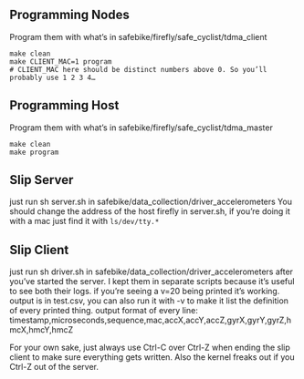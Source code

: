 ## Programming Nodes

Program them with what’s in safebike/firefly/safe_cyclist/tdma_client

```
make clean
make CLIENT_MAC=1 program 
# CLIENT_MAC here should be distinct numbers above 0. So you’ll probably use 1 2 3 4…
```

## Programming Host

Program them with what’s in safebike/firefly/safe_cyclist/tdma_master
```
make clean
make program
```


## Slip Server
   just run sh server.sh in safebike/data_collection/driver_accelerometers
   You should change the address of the host firefly in server.sh, if you’re doing it with a mac just find it with `ls/dev/tty.*` 
   

## Slip Client
   just run sh driver.sh in safebike/data_collection/driver_accelerometers after you’ve started the server. I kept them in separate scripts because it’s useful to see both their logs. 
   if you’re seeing a v=20 being printed it’s working.
   output is in test.csv, you can also run it with -v to make it list the definition of every printed thing. 
   output format of every line:
	timestamp,microseconds,sequence,mac,accX,accY,accZ,gyrX,gyrY,gyrZ,hmcX,hmcY,hmcZ

For your own sake, just always use Ctrl-C over Ctrl-Z when ending the slip client to make sure everything gets written. Also the kernel freaks out if you Ctrl-Z out of the server. 

